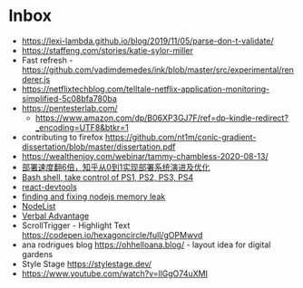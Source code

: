 # Inbox
- https://lexi-lambda.github.io/blog/2019/11/05/parse-don-t-validate/
- https://staffeng.com/stories/katie-sylor-miller
- Fast refresh - https://github.com/vadimdemedes/ink/blob/master/src/experimental/renderer.js
- https://netflixtechblog.com/telltale-netflix-application-monitoring-simplified-5c08bfa780ba
- https://pentesterlab.com/
  - https://www.amazon.com/dp/B06XP3GJ7F/ref=dp-kindle-redirect?_encoding=UTF8&btkr=1
- contributing to firefox https://github.com/nt1m/conic-gradient-dissertation/blob/master/dissertation.pdf
- https://wealthenjoy.com/webinar/tammy-chambless-2020-08-13/
- [部署速度翻6倍，知乎从0到1实现部署系统演进及优化](https://mp.weixin.qq.com/s/6r1u1ejVZCxce4ADz63hJA)
- [Bash shell, take control of PS1, PS2, PS3, PS4](https://www.thegeekstuff.com/2008/09/bash-shell-take-control-of-ps1-ps2-ps3-ps4-and-prompt_command/)
- [react-devtools](https://github.com/facebook/react-devtools/blob/master/agent/Bridge.js)
- [finding and fixing nodejs memory leak](https://marmelab.com/blog/2018/04/03/how-to-track-and-fix-memory-leak-with-nodejs.html#using-the-heap-dump-npm-package)
- [NodeList](https://developer.mozilla.org/en-US/docs/Web/API/NodeList)
- [Verbal Advantage](https://www.amazon.com/Verbal-Advantage-Steps-Powerful-Vocabulary/dp/0375709320)
- ScrollTrigger - Highlight Text https://codepen.io/hexagoncircle/full/gOPMwvd
- ana rodrigues blog https://ohhelloana.blog/ - layout idea for digital gardens
- Style Stage https://stylestage.dev/
- https://www.youtube.com/watch?v=llGgO74uXMI
